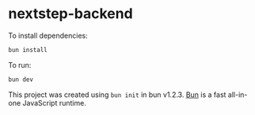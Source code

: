 # nextstep-backend

To install dependencies:

```bash
bun install
```

To run:

```bash
bun dev
```

This project was created using `bun init` in bun v1.2.3. [Bun](https://bun.sh) is a fast all-in-one JavaScript runtime.
